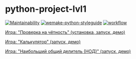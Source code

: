 # python-project-lvl1

[![Maintainability](https://api.codeclimate.com/v1/badges/a99a88d28ad37a79dbf6/maintainability)](https://codeclimate.com/github/codeclimate/codeclimate/maintainability)
[![wemake-python-styleguide](https://img.shields.io/badge/style-wemake-000000.svg)](https://github.com/wemake-services/wemake-python-styleguide)
[![workflow](https://github.com/DzmitrySha/python-project-lvl1/actions/workflows/github-actions-demo.yml/badge.svg)](https://github.com/DzmitrySha/python-project-lvl1/actions/workflows/github-actions-demo.yml)

[Игра: "Проверка на чётность" (установка, запуск, демо)](https://asciinema.org/a/Afvk1y0amcGF00hnfd56tIarr)

[Игра: "Калькулятор" (запуск, демо)](https://asciinema.org/a/pqKUhmJqKEpKJndJoNYaM5Qly)

[Игра: "Наибольший общий делитель (НОД)" (запуск, демо)](https://asciinema.org/a/UAOdB4EiZsYCDfI2tcUBEDpsh)
